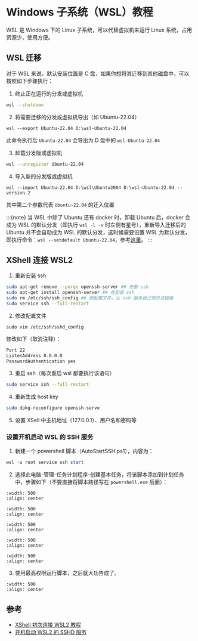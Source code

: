 # Windows 子系统（WSL）教程

WSL 是 Windows 下的 Linux 子系统，可以代替虚拟机来运行 Linux 系统，占用资源少，使用方便。

## WSL 迁移

对于 WSL 来说，默认安装位置是 C 盘，如果你想将其迁移到其他磁盘中，可以按照如下步骤执行：

1. 终止正在运行的分发或虚拟机

```bash
wsl --shutdown
```

2. 将需要迁移的分发或虚拟机导出（如 Ubuntu-22.04）

```
wsl --export Ubuntu-22.04 D:\wsl-Ubuntu-22.04
```

此命令执行后 `Ubuntu-22.04` 会导出为 D 盘中的 `wsl-Ubuntu-22.04`

3. 卸载分发版或虚拟机

```bash
wsl --unregister Ubuntu-22.04
```

4. 导入新的分发版或虚拟机

```
wsl --import Ubuntu-22.04 D:\wsl\Ubuntu2004 D:\wsl-Ubuntu-22.04 --version 2
```

其中第二个参数代表 `Ubuntu-22.04` 的迁入位置

:::{note}
当 WSL 中除了 Ubuntu 还有 docker 时，卸载 Ubuntu 后，docker 会成为 WSL 的默认分发（即执行 `wsl -l -v` 时左侧有星号），重新导入迁移后的 Ubuntu 并不会自动成为 WSL 的默认分发，这时候需要设置 WSL 为默认分发，即执行命令：`wsl --setdefault Ubuntu-22.04`，参考[这里](https://zhuanlan.zhihu.com/p/337361570)。
:::

## XShell 连接 WSL2

1. 重新安装 ssh

```bash
sudo apt-get remove --purge openssh-server ## 先删 ssh
sudo apt-get install openssh-server ## 在安装 ssh
sudo rm /etc/ssh/ssh_config ## 删配置文件，让 ssh 服务自己想办法链接
sudo service ssh --full-restart
```

2. 修改配置文件

```
sudo vim /etc/ssh/sshd_config
```

修改如下（取消注释）：

```bash
Port 22
ListenAddress 0.0.0.0
PasswordAuthentication yes
```

3. 重启 ssh（每次重启 wsl 都要执行该语句）

```bash
sudo service ssh --full-restart
```

4. 重新生成 host key

```bash
sudo dpkg-reconfigure openssh-serve
```

5. 设置 XSell 中主机地址（127.0.0.1）、用户名和密码等

### 设置开机启动 WSL 的 SSH 服务

1. 新建一个 powershell 脚本（AutoStartSSH.ps1），内容为：

```powershell
wsl -u root service ssh start
```

2. 选择此电脑-管理-任务计划程序-创建基本任务，将该脚本添加到计划任务中，步骤如下（不要直接将脚本路径写在 `powershell.exe` 后面）：

```{image} wsl1.png
:width: 500
:align: center
```

```{image} wsl2.png
:width: 500
:align: center
```

```{image} wsl3.png
:width: 500
:align: center
```

```{image} wsl4.png
:width: 500
:align: center
```

```{image} wsl5.png
:width: 500
:align: center
```

3. 使用最高权限运行脚本，之后就大功告成了。

```{image} wsl6.png
:width: 500
:align: center
```

## 参考

- [XShell 初次连接 WSL2 教程](https://blog.csdn.net/qq_42437577/article/details/110664557)
- [开机启动 WSL2 的 SSHD 服务](http://lyallchan.github.io/2021/01/24/%E5%BC%80%E6%9C%BA%E5%90%AF%E5%8A%A8WSL2%E7%9A%84SSHD%E6%9C%8D%E5%8A%A1/)
